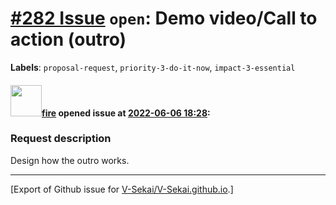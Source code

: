 # [\#282 Issue](https://github.com/V-Sekai/V-Sekai.github.io/issues/282) `open`: Demo video/Call to action (outro)
**Labels**: `proposal-request`, `priority-3-do-it-now`, `impact-3-essential`


#### <img src="https://avatars.githubusercontent.com/u/32321?u=c2e06a3d2b49a467aa907e54aa259516440267cc&v=4" width="50">[fire](https://github.com/fire) opened issue at [2022-06-06 18:28](https://github.com/V-Sekai/V-Sekai.github.io/issues/282):

### Request description

Design how the outro works.




-------------------------------------------------------------------------------



[Export of Github issue for [V-Sekai/V-Sekai.github.io](https://github.com/V-Sekai/V-Sekai.github.io).]
